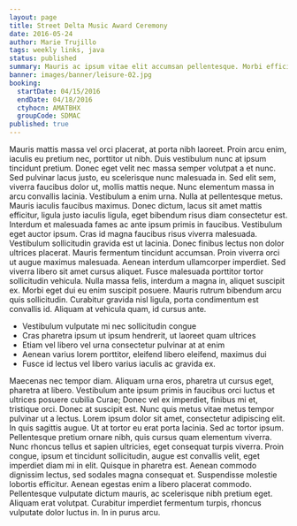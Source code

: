 ```yaml
---
layout: page
title: Street Delta Music Award Ceremony
date: 2016-05-24
author: Marie Trujillo
tags: weekly links, java
status: published
summary: Mauris ac ipsum vitae elit accumsan pellentesque. Morbi efficitur elementum.
banner: images/banner/leisure-02.jpg
booking:
  startDate: 04/15/2016
  endDate: 04/18/2016
  ctyhocn: AMATBHX
  groupCode: SDMAC
published: true
---
```

Mauris mattis massa vel orci placerat, at porta nibh laoreet. Proin arcu enim, iaculis eu pretium nec, porttitor ut nibh. Duis vestibulum nunc at ipsum tincidunt pretium. Donec eget velit nec massa semper volutpat a et nunc. Sed pulvinar lacus justo, eu scelerisque nunc malesuada in. Sed elit sem, viverra faucibus dolor ut, mollis mattis neque. Nunc elementum massa in arcu convallis lacinia. Vestibulum a enim urna. Nulla at pellentesque metus. Mauris iaculis faucibus maximus. Donec dictum, lacus sit amet mattis efficitur, ligula justo iaculis ligula, eget bibendum risus diam consectetur est. Interdum et malesuada fames ac ante ipsum primis in faucibus. Vestibulum eget auctor ipsum.
Cras id magna faucibus risus viverra malesuada. Vestibulum sollicitudin gravida est ut lacinia. Donec finibus lectus non dolor ultrices placerat. Mauris fermentum tincidunt accumsan. Proin viverra orci ut augue maximus malesuada. Aenean interdum ullamcorper imperdiet. Sed viverra libero sit amet cursus aliquet. Fusce malesuada porttitor tortor sollicitudin vehicula. Nulla massa felis, interdum a magna in, aliquet suscipit ex. Morbi eget dui eu enim suscipit posuere. Mauris rutrum bibendum arcu quis sollicitudin. Curabitur gravida nisl ligula, porta condimentum est convallis id. Aliquam at vehicula quam, id cursus ante.

* Vestibulum vulputate mi nec sollicitudin congue
* Cras pharetra ipsum ut ipsum hendrerit, ut laoreet quam ultrices
* Etiam vel libero vel urna consectetur pulvinar at at enim
* Aenean varius lorem porttitor, eleifend libero eleifend, maximus dui
* Fusce id lectus vel libero varius iaculis ac gravida ex.

Maecenas nec tempor diam. Aliquam urna eros, pharetra ut cursus eget, pharetra at libero. Vestibulum ante ipsum primis in faucibus orci luctus et ultrices posuere cubilia Curae; Donec vel ex imperdiet, finibus mi et, tristique orci. Donec at suscipit est. Nunc quis metus vitae metus tempor pulvinar ut a lectus. Lorem ipsum dolor sit amet, consectetur adipiscing elit. In quis sagittis augue. Ut at tortor eu erat porta lacinia. Sed ac tortor ipsum. Pellentesque pretium ornare nibh, quis cursus quam elementum viverra. Nunc rhoncus tellus et sapien ultricies, eget consequat turpis viverra.
Proin congue, ipsum et tincidunt sollicitudin, augue est convallis velit, eget imperdiet diam mi in elit. Quisque in pharetra est. Aenean commodo dignissim lectus, sed sodales magna consequat et. Suspendisse molestie lobortis efficitur. Aenean egestas enim a libero placerat commodo. Pellentesque vulputate dictum mauris, ac scelerisque nibh pretium eget. Aliquam erat volutpat. Curabitur imperdiet fermentum turpis, rhoncus vulputate dolor luctus in. In in purus arcu.
